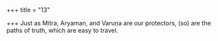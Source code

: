 +++
title = "13"

+++
Just as Mitra, Aryaman, and Varuṇa are our protectors, (so) are the  paths of truth, which are easy to travel.  